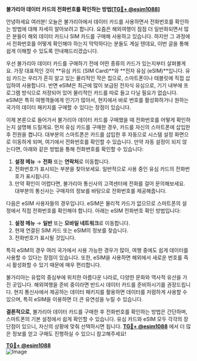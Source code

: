 **불가리아 데이터 카드의 전화번호를 확인하는 방법[[TG💪+ @esim1088](https://t.me/s/esim1088)]**

안녕하세요 여러분! 오늘은 불가리아에서 데이터 카드를 사용하면서 전화번호를 확인하는 방법에 대해 자세히 알아보려고 합니다. 요즘은 해외여행이 점점 더 일반화되면서 많은 분들이 해외 데이터 카드나 SIM 카드를 구매해 사용하고 있습니다. 하지만 그 과정에서 전화번호를 어떻게 확인해야 하는지 막막하다는 분들도 계실 텐데요, 이번 글을 통해 쉽게 이해할 수 있도록 안내해드리겠습니다.

우선 불가리아 데이터 카드를 구매하기 전에 어떤 종류의 카드가 있는지부터 살펴볼게요. 가장 대표적인 것이 **유심 카드 (SIM Card)**와 **전자 유심 (eSIM)**입니다. 유심 카드는 우리가 흔히 알고 있는 물리적인 작은 칩으로, 스마트폰이나 태블릿에 직접 삽입하여 사용합니다. 반면 eSIM은 최근에 많이 보급된 전자식 유심으로, 기기 내부에 프로그램 방식으로 저장되어 있어 물리적인 카드를 따로 들고 다닐 필요가 없습니다. eSIM은 특히 여행객들에게 인기가 많아서, 현지에서 바로 번호를 활성화하거나 원하는 국가의 데이터 패키지를 구매할 수 있다는 장점이 있습니다.

이제 본론으로 들어가서 불가리아 데이터 카드를 구매했을 때 전화번호를 어떻게 확인하는지 설명해 드릴게요. 먼저 유심 카드를 구매한 경우, 카드를 자신의 스마트폰에 삽입한 후 전원을 켭니다. 대부분의 스마트폰은 카드를 삽입한 후 자동으로 시스템 설정 화면으로 이동하게 되며, 여기에서 전화번호를 확인할 수 있습니다. 만약 자동 설정이 되지 않는다면, 아래와 같은 방법을 통해 전화번호를 확인할 수 있습니다:

1. **설정 메뉴** → **전화** 또는 **연락처**로 이동합니다.
2. 전화번호가 표시되는 부분을 찾아보세요. 일반적으로 사용 중인 유심 카드의 전화번호가 표시됩니다.
3. 만약 확인이 어렵다면, 불가리아 통신사의 고객센터에 전화를 걸어 문의해보세요. 대부분의 통신사는 구매자의 정보를 바탕으로 전화번호를 제공해줍니다.

다음은 eSIM 사용자들의 경우입니다. eSIM은 물리적 카드가 없으므로 스마트폰의 설정에서 직접 전화번호를 확인해야 합니다. 아래는 eSIM 전화번호 확인 방법입니다:

1. **설정 메뉴** → **일반** 또는 **모바일 네트워크**로 이동합니다.
2. 현재 연결된 SIM 카드 또는 eSIM의 정보를 찾습니다.
3. 전화번호가 표시될 것입니다.

특히 eSIM의 경우 여러 국가에서 사용 가능한 경우가 많아, 여행 중에도 쉽게 데이터를 사용할 수 있다는 장점이 있습니다. 또한, eSIM을 사용하면 해외에서 새로운 번호를 즉시 활성화할 수 있기 때문에 매우 편리합니다.

불가리아는 유럽의 중심부에 위치한 아름다운 나라로, 다양한 문화와 역사적 유산을 가진 곳입니다. 해외여행을 준비 중이라면 반드시 데이터 카드를 준비하시기를 권장드립니다. 현지 통신사에서 제공하는 데이터 패키지를 활용하면 데이터를 저렴하게 사용할 수 있으며, 특히 eSIM을 이용하면 더 큰 유연성을 누릴 수 있습니다.

**결론적으로**, 불가리아 데이터 카드를 구매한 후 전화번호를 확인하는 방법은 간단하며, 스마트폰의 기본 설정에서 쉽게 확인할 수 있습니다. 유심 카드와 eSIM 모두 각각의 장단점이 있으니, 자신의 상황에 맞춰 선택하시면 됩니다. **[TG💪+ @esim1088](https://t.me/s/esim1088)** 에서 더 많은 정보를 얻고 구매도 진행하실 수 있으니 참고해주세요!

**[TG💪+ @esim1088](https://t.me/s/esim1088)**  
![Image](https://i.postimg.cc/Y0z9fWf4/image.png)